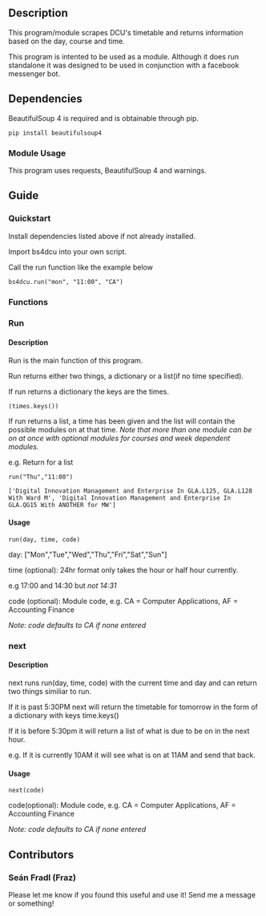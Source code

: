 ## Description 

This program/module scrapes DCU's timetable and returns information based on the day, course and time. 

This program is intented to be used as a module. Although it does run standalone it was designed to be used in conjunction with a facebook messenger bot.

## Dependencies
BeautifulSoup 4 is required and is obtainable through pip.

```
pip install beautifulsoup4
```

### Module Usage

This program uses requests, BeautifulSoup 4 and warnings.

## Guide

### Quickstart

Install dependencies listed above if not already installed.

Import bs4dcu into your own script. 

Call the run function like the example below

```
bs4dcu.run("mon", "11:00", "CA")
```

### Functions

### Run

#### Description

Run is the main function of this program.

Run returns either two things, a dictionary or a list(if no time specified).

If run returns a dictionary the keys are the times. 
````
(times.keys()) 
````

If run returns a list, a time has been given and the list will contain the possible modules on at that time. *Note that more than one module can be on at once with optional modules for courses and week dependent modules.*

e.g. Return for a list 

```
run("Thu","11:00")

['Digital Innovation Management and Enterprise In GLA.L125, GLA.L128 With Ward M', 'Digital Innovation Management and Enterprise In GLA.QG15 With ANOTHER for MW']
```

#### Usage

```
run(day, time, code)
````
day: ["Mon","Tue","Wed","Thu","Fri","Sat","Sun"]

time (optional): 24hr format only takes the hour or half hour currently. 

e.g 17:00 and 14:30 but *not 14:31*

code (optional): Module code, e.g. CA = Computer Applications, AF = Accounting Finance 

*Note: code defaults to CA if none entered*

### next

#### Description

next runs run(day, time, code) with the current time and day and can return two things similiar to run.

If it is past 5:30PM next will return the timetable for tomorrow in the form of a dictionary with keys time.keys()

If it is before 5:30pm it will return a list of what is due to be on in the next hour. 

e.g. If it is currently 10AM it will see what is on at 11AM and send that back. 

#### Usage

```
next(code)
```

code(optional): Module code, e.g. CA = Computer Applications, AF = Accounting Finance 

*Note: code defaults to CA if none entered*

## Contributors

### Seán Fradl (Fraz)

Please let me know if you found this useful and use it! Send me a message or something!
